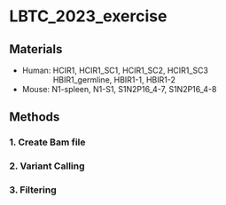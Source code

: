 # **LBTC_2023_exercise**     

## Materials      
* Human: HCIR1, HCIR1_SC1, HCIR1_SC2, HCIR1_SC3      
&nbsp; &nbsp; &nbsp; &nbsp; &nbsp; &nbsp; &nbsp; HBIR1_germline, HBIR1-1, HBIR1-2       
* Mouse: N1-spleen, N1-S1, S1N2P16_4-7, S1N2P16_4-8      

## Methods
### 1. Create Bam file
### 2. Variant Calling
### 3. Filtering
